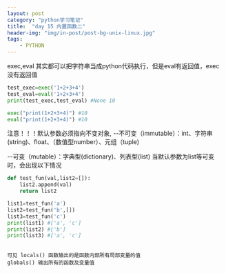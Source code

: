 ```yaml
---
layout: post
category: "python学习笔记"
title:  "day 15 内置函数二"
header-img: "img/in-post/post-bg-unix-linux.jpg"
tags:
    - PYTHON
---
```

exec,eval 其实都可以把字符串当成python代码执行，但是eval有返回值，exec没有返回值    
```python 
test_exec=exec('1+2+3+4')
test_eval=eval('1+2+3+4')
print(test_exec,test_eval) #None 10

exec("print(1+2+3+4)") #10
eval("print(1+2+3+4)") #10

```
注意！！！默认参数必须指向不变对象,
--不可变（immutable）：int、字符串(string)、float、（数值型number）、元组（tuple)

--可变（mutable）：字典型(dictionary)、列表型(list)
当默认参数为list等可变时，会出现以下情况
```python 
def test_fun(val,list2=[]):
    list2.append(val)
    return list2

list1=test_fun('a')
list2=test_fun('b',[])
list3=test_fun('c')
print(list1) #['a', 'c']
print(list2) #['b']
print(list3) #['a', 'c']
```
<pre><code>
可见 locals() 函数输出的是函数内部所有局部变量的值
globals() 输出所有的函数及变量值
</code></pre>